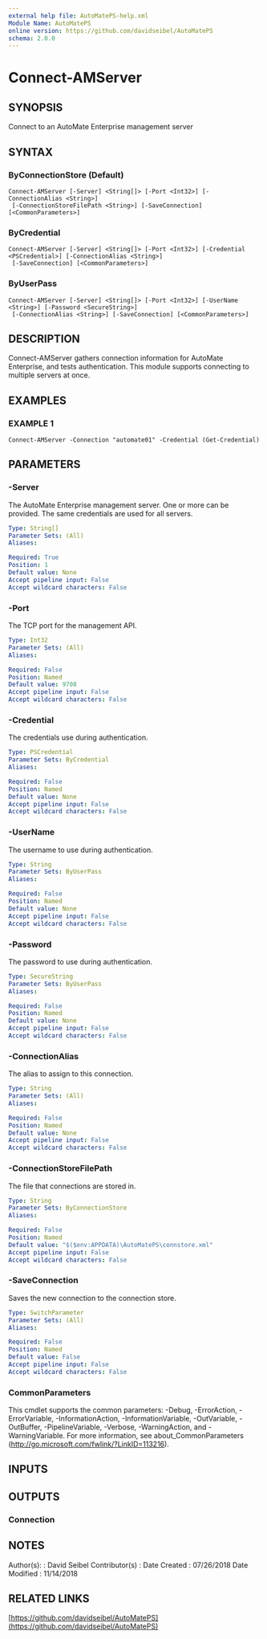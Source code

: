 ```yaml
---
external help file: AutoMatePS-help.xml
Module Name: AutoMatePS
online version: https://github.com/davidseibel/AutoMatePS
schema: 2.0.0
---
```


# Connect-AMServer

## SYNOPSIS
Connect to an AutoMate Enterprise management server

## SYNTAX

### ByConnectionStore (Default)
```
Connect-AMServer [-Server] <String[]> [-Port <Int32>] [-ConnectionAlias <String>]
 [-ConnectionStoreFilePath <String>] [-SaveConnection] [<CommonParameters>]
```

### ByCredential
```
Connect-AMServer [-Server] <String[]> [-Port <Int32>] [-Credential <PSCredential>] [-ConnectionAlias <String>]
 [-SaveConnection] [<CommonParameters>]
```

### ByUserPass
```
Connect-AMServer [-Server] <String[]> [-Port <Int32>] [-UserName <String>] [-Password <SecureString>]
 [-ConnectionAlias <String>] [-SaveConnection] [<CommonParameters>]
```

## DESCRIPTION
Connect-AMServer gathers connection information for AutoMate Enterprise, and tests authentication.
This module supports connecting to multiple servers at once.

## EXAMPLES

### EXAMPLE 1
```
Connect-AMServer -Connection "automate01" -Credential (Get-Credential)
```

## PARAMETERS

### -Server
The AutoMate Enterprise management server. 
One or more can be provided. 
The same credentials are used for all servers.

```yaml
Type: String[]
Parameter Sets: (All)
Aliases:

Required: True
Position: 1
Default value: None
Accept pipeline input: False
Accept wildcard characters: False
```

### -Port
The TCP port for the management API.

```yaml
Type: Int32
Parameter Sets: (All)
Aliases:

Required: False
Position: Named
Default value: 9708
Accept pipeline input: False
Accept wildcard characters: False
```

### -Credential
The credentials use during authentication.

```yaml
Type: PSCredential
Parameter Sets: ByCredential
Aliases:

Required: False
Position: Named
Default value: None
Accept pipeline input: False
Accept wildcard characters: False
```

### -UserName
The username to use during authentication.

```yaml
Type: String
Parameter Sets: ByUserPass
Aliases:

Required: False
Position: Named
Default value: None
Accept pipeline input: False
Accept wildcard characters: False
```

### -Password
The password to use during authentication.

```yaml
Type: SecureString
Parameter Sets: ByUserPass
Aliases:

Required: False
Position: Named
Default value: None
Accept pipeline input: False
Accept wildcard characters: False
```

### -ConnectionAlias
The alias to assign to this connection.

```yaml
Type: String
Parameter Sets: (All)
Aliases:

Required: False
Position: Named
Default value: None
Accept pipeline input: False
Accept wildcard characters: False
```

### -ConnectionStoreFilePath
The file that connections are stored in.

```yaml
Type: String
Parameter Sets: ByConnectionStore
Aliases:

Required: False
Position: Named
Default value: "$($env:APPDATA)\AutoMatePS\connstore.xml"
Accept pipeline input: False
Accept wildcard characters: False
```

### -SaveConnection
Saves the new connection to the connection store.

```yaml
Type: SwitchParameter
Parameter Sets: (All)
Aliases:

Required: False
Position: Named
Default value: False
Accept pipeline input: False
Accept wildcard characters: False
```

### CommonParameters
This cmdlet supports the common parameters: -Debug, -ErrorAction, -ErrorVariable, -InformationAction, -InformationVariable, -OutVariable, -OutBuffer, -PipelineVariable, -Verbose, -WarningAction, and -WarningVariable.
For more information, see about_CommonParameters (http://go.microsoft.com/fwlink/?LinkID=113216).

## INPUTS

## OUTPUTS

### Connection
## NOTES
Author(s):     : David Seibel
Contributor(s) :
Date Created   : 07/26/2018
Date Modified  : 11/14/2018

## RELATED LINKS

[https://github.com/davidseibel/AutoMatePS](https://github.com/davidseibel/AutoMatePS)

